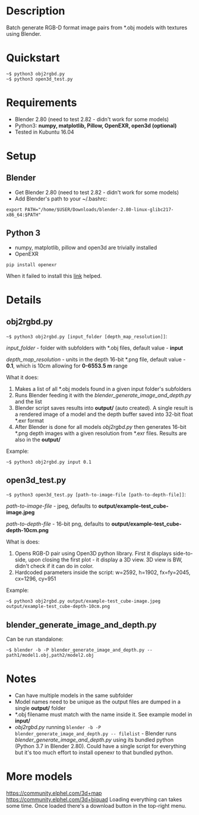 # Description
Batch generate RGB-D format image pairs from *.obj models with textures using Blender.

# Quickstart
```
~$ python3 obj2rgbd.py
~$ python3 open3d_test.py
```

# Requirements
* Blender 2.80 (need to test 2.82 - didn't work for some models)
* Python3: **numpy, matplotlib, Pillow, OpenEXR, open3d (optional)**
* Tested in Kubuntu 16.04

# Setup

## Blender

* Get Blender 2.80 (need to test 2.82 - didn't work for some models)
* Add Blender's path to your ~/.bashrc:
```
export PATH="/home/$USER/Downloads/blender-2.80-linux-glibc217-x86_64:$PATH"
```

## Python 3

* numpy, matplotlib, pillow and open3d are trivially installed
* OpenEXR
```
pip install openexr
```
When it failed to install this [link](https://stackoverflow.com/questions/45601949/install-openexr-in-python-doesnt-work) helped.

# Details

## obj2rgbd.py

```~$ python3 obj2rgbd.py [input_folder [depth_map_resolution]]```:

*input_folder* - folder with subfolders with *.obj files, default value - **input**

*depth_map_resolution* - units in the depth 16-bit *.png file, default value - **0.1**, which is 10cm allowing for **0-6553.5 m** range

What it does:
1. Makes a list of all *.obj models found in a given input folder's subfolders
2. Runs Blender feeding it with the *blender_generate_image_and_depth.py* and the list
3. Blender script saves results into **output/** (auto created). A single result is a rendered image of a model and the depth buffer saved into 32-bit float *.exr format
4. After Blender is done for all models *obj2rgbd.py* then generates 16-bit *.png depth images with a given resolution from *.exr files. Results are also in the **output/**

Example:
```
~$ python3 obj2rgbd.py input 0.1
```

## open3d_test.py

```~$ python3 open3d_test.py [path-to-image-file [path-to-depth-file]]```:

*path-to-image-file* - jpeg, defaults to **output/example-test_cube-image.jpeg**

*path-to-depth-file* - 16-bit png, defaults to **output/example-test_cube-depth-10cm.png**

What is does:
1. Opens RGB-D pair using Open3D python library. First it displays side-to-side, upon closing the first plot - it display a 3D view. 3D view is BW, didn't check if it can do in color.
2. Hardcoded parameters inside the script: w=2592, h=1902, fx=fy=2045, cx=1296, cy=951

Example:
```
~$ python3 obj2rgbd.py output/example-test_cube-image.jpeg output/example-test_cube-depth-10cm.png
```

## blender_generate_image_and_depth.py

Can be run standalone:
```
~$ blender -b -P blender_generate_image_and_depth.py -- path1/model1.obj,path2/model2.obj
```

# Notes

* Can have multiple models in the same subfolder
* Model names need to be unique as the output files are dumped in a single **output/** folder
* *.obj filename must match with the name inside it. See example model in **input/**
* *obj2rgbd.py* running ```blender -b -P blender_generate_image_and_depth.py -- filelist``` - Blender runs *blender_generate_image_and_depth.py* using its bundled python (Python 3.7 in Blender 2.80). Could have a single script for everything but it's too much effort to install openexr to that bundled python.

# More models

https://community.elphel.com/3d+map
https://community.elphel.com/3d+biquad
Loading everything can takes some time. Once loaded there's a download button in the top-right menu.